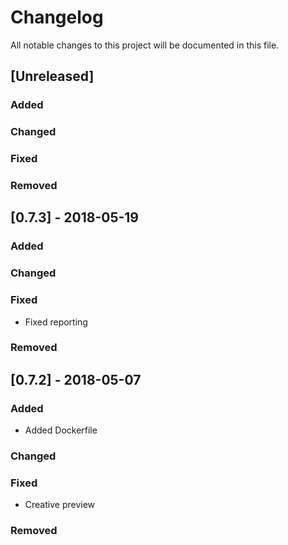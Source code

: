# Changelog
All notable changes to this project will be documented in this file.


## [Unreleased]

### Added

### Changed

### Fixed

### Removed


## [0.7.3] - 2018-05-19
### Added

### Changed

### Fixed
- Fixed reporting

### Removed


## [0.7.2] - 2018-05-07
### Added
- Added Dockerfile

### Changed

### Fixed
- Creative preview

### Removed

